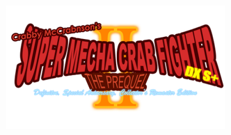 ![](https://github.com/SkeleKing04/SMCF2/blob/main/The%20single%20best%20logo%20ever%20made.png?raw=true)
